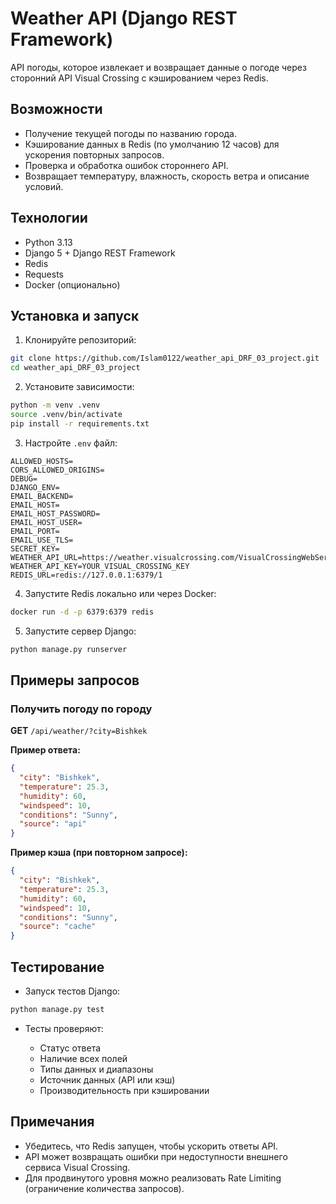 # Weather API (Django REST Framework)

API погоды, которое извлекает и возвращает данные о погоде через сторонний API Visual Crossing с кэшированием через Redis.

## Возможности
- Получение текущей погоды по названию города.
- Кэширование данных в Redis (по умолчанию 12 часов) для ускорения повторных запросов.
- Проверка и обработка ошибок стороннего API.
- Возвращает температуру, влажность, скорость ветра и описание условий.

## Технологии
- Python 3.13
- Django 5 + Django REST Framework
- Redis
- Requests
- Docker (опционально)

## Установка и запуск
1. Клонируйте репозиторий:
```bash
git clone https://github.com/Islam0122/weather_api_DRF_03_project.git
cd weather_api_DRF_03_project
````

2. Установите зависимости:

```bash
python -m venv .venv
source .venv/bin/activate
pip install -r requirements.txt
```

3. Настройте `.env` файл:

```
ALLOWED_HOSTS=
CORS_ALLOWED_ORIGINS=
DEBUG=
DJANGO_ENV=
EMAIL_BACKEND=
EMAIL_HOST=
EMAIL_HOST_PASSWORD=
EMAIL_HOST_USER=
EMAIL_PORT=
EMAIL_USE_TLS=
SECRET_KEY=
WEATHER_API_URL=https://weather.visualcrossing.com/VisualCrossingWebServices/rest/services/timeline
WEATHER_API_KEY=YOUR_VISUAL_CROSSING_KEY
REDIS_URL=redis://127.0.0.1:6379/1
```

4. Запустите Redis локально или через Docker:

```bash
docker run -d -p 6379:6379 redis
```

5. Запустите сервер Django:

```bash
python manage.py runserver
```

## Примеры запросов

### Получить погоду по городу

**GET** `/api/weather/?city=Bishkek`

**Пример ответа:**

```json
{
  "city": "Bishkek",
  "temperature": 25.3,
  "humidity": 60,
  "windspeed": 10,
  "conditions": "Sunny",
  "source": "api"
}
```

**Пример кэша (при повторном запросе):**

```json
{
  "city": "Bishkek",
  "temperature": 25.3,
  "humidity": 60,
  "windspeed": 10,
  "conditions": "Sunny",
  "source": "cache"
}
```

## Тестирование

* Запуск тестов Django:

```bash
python manage.py test
```

* Тесты проверяют:

  * Статус ответа
  * Наличие всех полей
  * Типы данных и диапазоны
  * Источник данных (API или кэш)
  * Производительность при кэшировании

## Примечания

* Убедитесь, что Redis запущен, чтобы ускорить ответы API.
* API может возвращать ошибки при недоступности внешнего сервиса Visual Crossing.
* Для продвинутого уровня можно реализовать Rate Limiting (ограничение количества запросов).

